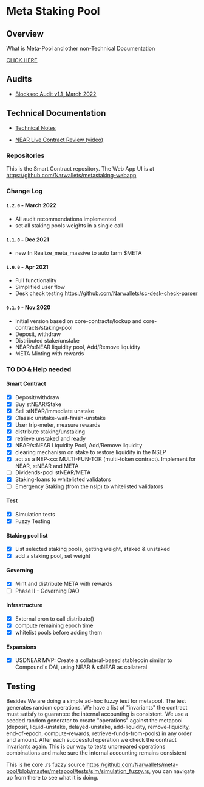# Meta Staking Pool

## Overview
What is Meta-Pool and other non-Technical Documentation

[CLICK HERE](https://narwallets.github.io/meta-pool/)

## Audits
* [Blocksec Audit v1.1, March 2022](https://www.metapool.app/MetaPool_BlockSec_Audit_signed_v1.1.pdf)

## Technical Documentation
* [Technical Notes](https://narwallets.github.io/meta-pool/technical-notes)

* [NEAR Live Contract Review (video)](https://www.youtube.com/watch?v=4gB-6yoas74)
### Repositories 

This is the Smart Contract repository. The Web App UI is at https://github.com/Narwallets/metastaking-webapp

### Change Log

#### `1.2.0` - March 2022

- All audit recommendations implemented
- set all staking pools weights in a single call


#### `1.1.0` - Dec 2021
- new fn Realize_meta_massive to auto farm $META


#### `1.0.0` - Apr 2021

- Full functionality
- Simplified user flow 
- Desk check testing https://github.com/Narwallets/sc-desk-check-parser

#### `0.1.0` - Nov 2020

- Initial version based on core-contracts/lockup and core-contracts/staking-pool
- Deposit, withdraw
- Distributed stake/unstake
- NEAR/stNEAR liquidity pool, Add/Remove liquidity
- META Minting with rewards

### TO DO & Help needed


#### Smart Contract  
 - [x] Deposit/withdraw
 - [x] Buy stNEAR/Stake
 - [x] Sell stNEAR/immediate unstake
 - [x] Classic unstake-wait-finish-unstake
 - [x] User trip-meter, measure rewards
 - [x] distribute staking/unstaking
 - [x] retrieve unstaked and ready
 - [x] NEAR/stNEAR Liquidity Pool, Add/Remove liquidity
 - [x] clearing mechanism on stake to restore liquidity in the NSLP
 - [x] act as a NEP-xxx MULTI-FUN-TOK (multi-token contract). Implement for NEAR, stNEAR and META
 - [ ] Dividends-pool stNEAR/META
 - [x] Staking-loans to whitelisted validators
 - [ ] Emergency Staking (from the nslp) to whitelisted validators

#### Test
 - [x] Simulation tests
 - [x] Fuzzy Testing

#### Staking pool list
 - [x] List selected staking pools, getting weight, staked & unstaked
 - [x] add a staking pool, set weight

#### Governing
 - [x] Mint and distribute META with rewards
 - [ ] Phase II - Governing DAO

#### Infrastructure
- [x] External cron to call distribute()
- [x] compute remaining epoch time
- [x] whitelist pools before adding them

#### Expansions

- [x] USDNEAR MVP: Create a collateral-based stablecoin similar to Compound's DAI, using NEAR & stNEAR as collateral


## Testing

Besides We are doing a simple ad-hoc fuzzy test for metapool.
The test generates random operations. We have a list of "invariants" the contract must satisfy to guarantee the internal accounting is consistent. We use a seeded random generator to create "operations" against the metapool (deposit, liquid-unstake, delayed-unstake, add-liquidity, remove-liquidity, end-of-epoch, compute-rewards, retrieve-funds-from-pools) in any order and amount. After each successful operation we check the contract invariants again. This is our way to tests unprepared operations combinations and make sure the internal accounting remains consistent

This is he core .rs fuzzy source https://github.com/Narwallets/meta-pool/blob/master/metapool/tests/sim/simulation_fuzzy.rs, you can navigate up from there to see what it is doing.

